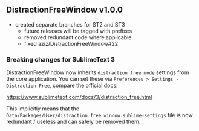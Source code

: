 ## DistractionFreeWindow v1.0.0

* created separate branches for ST2 and ST3
  * future releases will be tagged with prefixes
  * removed redundant code where applicable
  * fixed aziz/DistractionFreeWindow#22

### Breaking changes for SublimeText 3

DistractionFreeWindow now inherits `distraction free mode` settings from the core application.
You can set these via `Preferences > Settings - Distraction Free`, compare the official docs:

<https://www.sublimetext.com/docs/3/distraction_free.html>

This implicitly means that the `Data/Packages/User/distraction_free_window.sublime-settings` file
is now redundant / useless and can safely be removed them.
